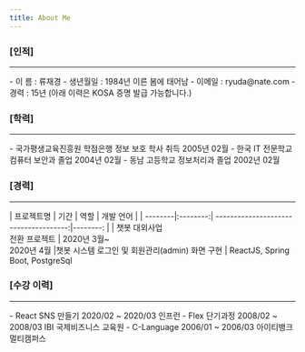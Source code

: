 ```yaml
---
title: About Me
---
```

### [인적]
<hr/>
- 이 름 : 류재경
- 생년월일 : 1984년 이른 봄에 태어남 
- 이메일 : ryuda@nate.com
- 경력 : 15년 (아래 이력은 KOSA 증명 발급 가능합니다.)

### [학력]
<hr/>
- 국가평생교육진흥원 학점은행 정보 보호 학사 취득 2005년 02월
- 한국 IT 전문학교 컴퓨터 보안과 졸업 2004년 02월
- 동남 고등학교 정보처리과 졸업 2002년 02월


### [경력]
<hr/>
| 프로젝트명 | 기간 | 역할 | 개발 언어 |
| --------|:--------:| -------------------------------------:|--------: |
| 챗봇 대외사업<br>전환 프로젝트 | 2020년 3월~<br>2020년 4월 |챗봇 시스템 로그인 및 회원관리(admin) 화면 구현 | ReactJS, Spring Boot, PostgreSql


### [수강 이력]
<hr/>
- React SNS 만들기 2020/02 ~ 2020/03 인프런
- Flex 단기과정   2008/02 ~ 2008/03 IBI 국제비즈니스 교육원
- C-Language    2006/01 ~ 2006/03 아이티뱅크 멀티캠퍼스


